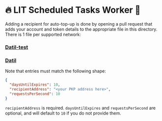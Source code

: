 # 🔥 LIT Scheduled Tasks Worker 🔧

Adding a recipient for auto-top-up is done by opening a pull request that adds your account and token details to the appropriate file in this directory.
There is 1 file per supported network:

### [Datil-test](./recipient_list_datil-test.json)

### [Datil](./recipient_list_datil.json)

Note that entries must match the following shape:

```json
{
  "daysUntilExpires": 10,
  "recipientAddress": "<your PKP address here>",
  "requestsPerSecond": 10
}
```

`recipientAddress` is required. `daysUntilExpires` and `requestsPerSecond` are optional, and will default to `10` if you do not provide them.
